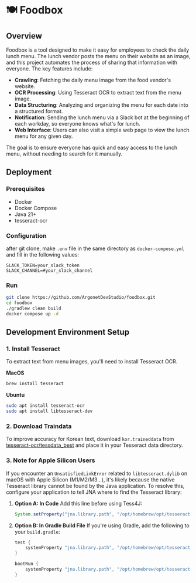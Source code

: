 # 🍽️ Foodbox

## Overview

Foodbox is a tool designed to make it easy for employees to check the daily lunch menu. The lunch vendor posts the menu
on their website as an image, and this project automates the process of sharing that information with everyone. The key
features include:

- **Crawling**: Fetching the daily menu image from the food vendor's website.
- **OCR Processing**: Using Tesseract OCR to extract text from the menu image.
- **Data Structuring**: Analyzing and organizing the menu for each date into a structured format.
- **Notification**: Sending the lunch menu via a Slack bot at the beginning of each workday, so everyone knows what's
  for lunch.
- **Web Interface**: Users can also visit a simple web page to view the lunch menu for any given day.

The goal is to ensure everyone has quick and easy access to the lunch menu, without needing to search for it manually.

## Deployment

### Prerequisites

- Docker
- Docker Compose
- Java 21+
- tesseract-ocr

### Configuration

after git clone, make `.env` file in the same directory as `docker-compose.yml` and fill in the following values:

```properties
SLACK_TOKEN=your_slack_token
SLACK_CHANNEL=#your_slack_channel
```

### Run

```bash
git clone https://github.com/ArgonetDevStudio/foodbox.git
cd foodbox
./gradlew clean build
docker compose up -d
```

## Development Environment Setup

### 1. Install Tesseract

To extract text from menu images, you'll need to install Tesseract OCR.

**MacOS**

```bash
brew install tesseract
```

**Ubuntu**

```bash
sudo apt install tesseract-ocr
sudo apt install libtesseract-dev
```

### 2. Download Traindata

To improve accuracy for Korean text, download `kor.traineddata`
from [tesseract-ocr/tessdata_best](https://github.com/tesseract-ocr/tessdata_best) and place it in your Tesseract data
directory.

### 3. Note for Apple Silicon Users

If you encounter an `UnsatisfiedLinkError` related to `libtesseract.dylib` on macOS with Apple Silicon (M1/M2/M3...),
it's likely because the native Tesseract library cannot be found by the Java application. To resolve this, configure
your application to tell JNA where to find the Tesseract library:

1. **Option A: In Code**
   Add this line before using Tess4J:

   ```java
   System.setProperty("jna.library.path", "/opt/homebrew/opt/tesseract/lib");
   ```

2. **Option B: In Gradle Build File**
   If you're using Gradle, add the following to your `build.gradle`:

   ```groovy
   test {
       systemProperty "jna.library.path", "/opt/homebrew/opt/tesseract/lib"
   }

   bootRun {
       systemProperty "jna.library.path", "/opt/homebrew/opt/tesseract/lib"
   }
   ```

